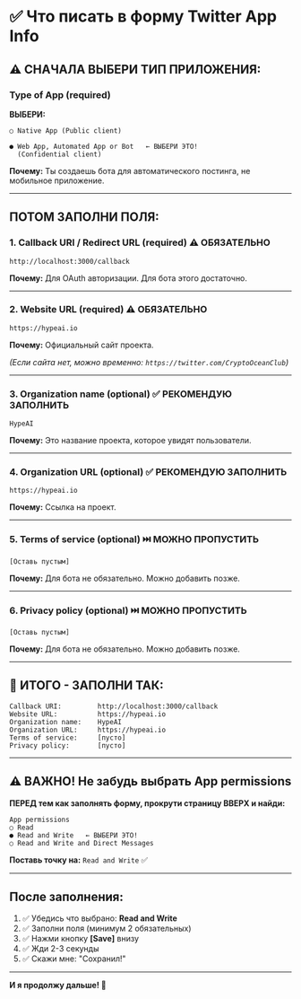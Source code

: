 # ✅ Что писать в форму Twitter App Info

## ⚠️ СНАЧАЛА ВЫБЕРИ ТИП ПРИЛОЖЕНИЯ:

### Type of App (required)

**ВЫБЕРИ:**
```
○ Native App (Public client)

● Web App, Automated App or Bot   ← ВЫБЕРИ ЭТО!
  (Confidential client)
```

**Почему:** Ты создаешь бота для автоматического постинга, не мобильное приложение.

---

## ПОТОМ ЗАПОЛНИ ПОЛЯ:

### 1. Callback URI / Redirect URL (required) ⚠️ ОБЯЗАТЕЛЬНО
```
http://localhost:3000/callback
```
**Почему:** Для OAuth авторизации. Для бота этого достаточно.

---

### 2. Website URL (required) ⚠️ ОБЯЗАТЕЛЬНО
```
https://hypeai.io
```
**Почему:** Официальный сайт проекта.

*(Если сайта нет, можно временно: `https://twitter.com/CryptoOceanClub`)*

---

### 3. Organization name (optional) ✅ РЕКОМЕНДУЮ ЗАПОЛНИТЬ
```
HypeAI
```
**Почему:** Это название проекта, которое увидят пользователи.

---

### 4. Organization URL (optional) ✅ РЕКОМЕНДУЮ ЗАПОЛНИТЬ
```
https://hypeai.io
```
**Почему:** Ссылка на проект.

---

### 5. Terms of service (optional) ⏭️ МОЖНО ПРОПУСТИТЬ
```
[Оставь пустым]
```
**Почему:** Для бота не обязательно. Можно добавить позже.

---

### 6. Privacy policy (optional) ⏭️ МОЖНО ПРОПУСТИТЬ
```
[Оставь пустым]
```
**Почему:** Для бота не обязательно. Можно добавить позже.

---

## 🎯 ИТОГО - ЗАПОЛНИ ТАК:

```
Callback URI:         http://localhost:3000/callback
Website URL:          https://hypeai.io
Organization name:    HypeAI
Organization URL:     https://hypeai.io
Terms of service:     [пусто]
Privacy policy:       [пусто]
```

---

## ⚠️ ВАЖНО! Не забудь выбрать App permissions

**ПЕРЕД тем как заполнять форму, прокрути страницу ВВЕРХ и найди:**

```
App permissions
○ Read
● Read and Write   ← ВЫБЕРИ ЭТО!
○ Read and Write and Direct Messages
```

**Поставь точку на:** `Read and Write` ✅

---

## После заполнения:

1. ✅ Убедись что выбрано: **Read and Write**
2. ✅ Заполни поля (минимум 2 обязательных)
3. ✅ Нажми кнопку **[Save]** внизу
4. ✅ Жди 2-3 секунды
5. ✅ Скажи мне: "Сохранил!"

---

**И я продолжу дальше! 🚀**
